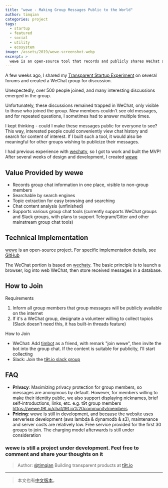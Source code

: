 ```yaml
---
title: "wewe - Making Group Messages Public to the World"
author: timqian
categories: project
tags:
  - startup
  - featured
  - social
  - utility
  - ecosystem
image: /assets/2019/wewe-screenshot.webp
excerpt: >
  wewe is an open-source tool that records and publicly shares WeChat and Slack group chat messages, making discussions searchable and accessible to everyone, with topic extraction and chat analysis features.
---
```


A few weeks ago, I shared my [Transparent Startup Experiment](https://blog.t9t.io/transparent-startup-experiment-2019-05-20/) on several forums and created a WeChat group for discussion.

Unexpectedly, over 500 people joined, and many interesting discussions emerged in the group.

Unfortunately, these discussions remained trapped in WeChat, only visible to those who joined the group. New members couldn't see old messages, and for repeated questions, I sometimes had to answer multiple times.

I kept thinking - could I make these messages public for everyone to see? This way, interested people could conveniently view chat history and search for content of interest. If I built such a tool, it would also be meaningful for other groups wishing to publicize their messages.

I had previous experience with [wechaty](https://github.com/wechaty/wechaty), so I got to work and built the MVP! After several weeks of design and development, I created [wewe](https://wewe.t9t.io)

## Value Provided by wewe

- Records group chat information in one place, visible to non-group members
- Searchable by search engines
- Topic extraction for easy browsing and searching
- Chat content analysis (unfinished)
- Supports various group chat tools (currently supports WeChat groups and Slack groups, with plans to support Telegram/Gitter and other mainstream group chat tools)

## Technical Implementation

[wewe](https://wewe.t9t.io) is an open-source project. For specific implementation details, see [GitHub](https://github.com/t9tio/wewe)

The WeChat portion is based on [wechaty](https://github.com/wechaty/wechaty). The basic principle is to launch a browser, log into web WeChat, then store received messages in a database.

## How to Join

Requirements

1. Inform all group members that group messages will be publicly available on the internet
2. If it's a WeChat group, designate a volunteer willing to collect topics (Slack doesn't need this, it has built-in threads feature)

How to Join

- WeChat: Add [timbot](../assets/2019/wewe-timbot.webp) as a friend, with remark "join wewe", then invite the bot into the group chat. If the content is suitable for publicity, I'll start collecting
- Slack: Join the [t9t.io slack group](https://join.slack.com/t/t9tio/shared_invite/enQtNjgzMzkwMDM0NTE3LTE5ZTUzYjU4Y2I0YzRiZjNkYTkzMzE1ZmM0NDdmYzRlZmMxNGY1MzZlN2EwYjYyNWVlMWY0Nzk2MDBhNWZlY2I)

## FAQ

- **Privacy**: Maximizing privacy protection for group members, so messages are anonymous by default. However, for members willing to make their identity public, we also support displaying nicknames, brief self-introductions, links, etc. e.g. t9t group members <https://wewe.t9t.io/chat/t9t.io%20community/members>
- **Pricing**: wewe is still in development, and because the website uses serverless development (aws lambda & dynamodb & s3), maintenance and server costs are relatively low. Free service provided for the first 30 groups to join. The charging model afterwards is still under consideration

### wewe is still a project under development. Feel free to comment and share your thoughts on it

> Author: [@timqian](https://github.com/timqian) Building transparent products at [t9t.io](https://t9t.io)

---

> 本文也有[中文版本](/2019/07/16/wewe-public-wechat-group/)。
